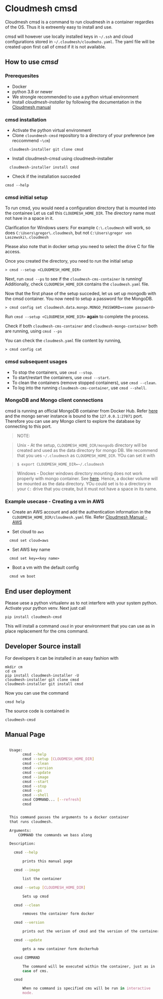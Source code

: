 # Cloudmesh cmsd

Cloudmesh cmsd is a command to run cloudmesh in a container regardles of
the OS. Thus it is extreemly easy to install and use.

cmsd will however use locally installed keys in `~/.ssh` and cloud
configurations stored in `~/.cloudmesh/cloudmehs.yaml`. The yaml file
will be created upon first call of cmsd if it is not available.

## How to use *cmsd*

### Prerequesites

* Docker
* python 3.8 or newer
* We strongle recommended to use a python virtual environment
* Install *cloudmesh-installer* by following the documentation in the [Cloudmesh manual](https://cloudmesh.github.io/cloudmesh-manual/installation/install.html#installation-of-cloudmesh-source-install-for-developers)


### cmsd installation 

- Activate the python virtual environment
- Clone `cloundmesh-cmsd` repository to a directory of your preference (we reccommend `~\cm`)

```
  cloudmesh-installer git clone cmsd
```

- Install cloudmesh-cmsd using cloudmesh-installer 

```
  cloudmesh-installer install cmsd
```

- Check if the installation succeded

```
cmsd --help
```

### cmsd initial setup 

To run cmsd, you would need a configuration directory that is mounted into the containee
Let us call this `CLOUDMESH_HOME_DIR`. The directory name must not have in a space in it. 

Clarification for Windows users: For example `C:\.cloudmesh` will work, so does
`C:\Users\gregor\.cloudmesh`, but not `C:\Users\gregor von Laszewski\.cloudmesh`

Please also note that in docker setup you need to select the drive C for file access.

Once you created the directory, you need to run the initial setup 

```  
> cmsd --setup <CLOUDMESH_HOME_DIR>
```

Next, run `cmsd --ps` to see if the `cloudmesh-cms-container` is running! 
Additionally, check `CLOUDMESH_HOME_DIR` contains the `cloudmesh.yaml` file. 

Now that the first phase of the setup succeded, let us set up mongodb with the cmsd container. You now need 
to setup a password for the MongoDB. 

```
> cmsd config set cloudmesh.data.mongo.MONGO_PASSWORD=<some password>
```

Run `cmsd --setup <CLOUDMESH_HOME_DIR>` **again** to complete the process. 

Check if both `cloudmesh-cms-container` and `cloudmesh-mongo-container` both are running, using `cmsd --ps`

You can check the `cloudmesh.yaml` file content by running, 

```
> cmsd config cat
```

### cmsd subsequent usages 

- To stop the containers, use `cmsd --stop`. 
- To start/restart the containers, use `cmsd --start`. 
- To clean the containers (remove stopped containers), use `cmsd --clean`. 
- To log into the running `cloudmesh-cms-container`, use `cmsd --shell`. 


### MongoDB and Mongo client connections  

cmsd is running an official MongoDB container from Docker Hub. Refer [here](https://hub.docker.com/_/mongo) and the mongo server instance is bound to the `127.0.0.1:27071` port. Therefore you can use any Mongo client to explore the database by connecting to this port. 

> NOTE:

> Unix - 
> At the setup, `CLOUDMESH_HOME_DIR/mongodb`  directory will be created and used as the data directory for mongo DB. We recommend that you ues `~/.cloudmesh` as `CLOUDMESH_HOME_DIR`. YOu can set it with 

> ```
> $ export CLOUDMESH_HOME_DIR=~/.cloudmesh
> ```

> Windows - 
> Docker windows directory mounting does not work properly with mongo container. See [here](https://github.com/docker/for-win/issues/2189). Hence, a docker volume will be mounted as the data directory. YOu could set is to a directory in your `C:` drive that you create, but it must not have a space in its name.


### Example usecase - Creating a vm in AWS 

- Create an AWS account and add the authentication information in the `CLOUDMESH_HOME_DIR/cloudmesh.yaml` file. Refer [Cloudmesh Manual - AWS](https://cloudmesh.github.io/cloudmesh-manual/accounts/aws.html)

- Set cloud to `aws`
```
  cmsd set cloud=aws 
```

- Set AWS key name 
```
  cmsd set key=<key name> 
```

- Boot a vm with the default config
```
  cmsd vm boot 
```

## End user deployment 

Please uese a python virtualenv as to not interfere with your system python.
Activate your python venv. Next just call

    pip install cloudmesh-cmsd
    
This will install a command `cmsd` in your environment that you can use
as in place replacement for the cms command.

## Developer Source install

For developers it can be installed in an easy fashion with

    mkdir cm
    cd cm
    pip install cloudmesh-installer -U
    cloudmesh-installer git clone cmsd
    cloudmesh-installer git install cmsd
 
Now you can use the command 

    cmsd help

The source code is contained in 

    cloudmesh-cmsd


## Manual Page

```bash

  Usage:
        cmsd --help
        cmsd --setup [CLOUDMESH_HOME_DIR]
        cmsd --clean
        cmsd --version
        cmsd --update
        cmsd --image
        cmsd --start
        cmsd --stop
        cmsd --ps
        cmsd --shell
        cmsd COMMAND... [--refresh]
        cmsd


  This command passes the arguments to a docker container
  that runs cloudmesh.

  Arguments:
      COMMAND the commands we bass along

  Description:

    cmsd --help

        prints this manual page

    cmsd --image

        list the container

    cmsd --setup [CLOUDMESH_HOME_DIR]

        Sets up cmsd 

    cmsd --clean

        removes the container form docker

    cmsd --version

        prints out the verison of cmsd and the version of the container

    cmsd --update

        gets a new container form dockerhub

    cmsd COMMAND

        The command will be executed within the container, just as in
        case of cms.

    cmsd

        When no command is specified cms will be run in interactive
        mode.

```
